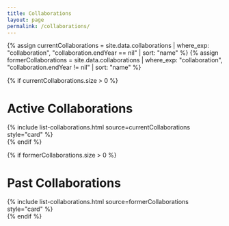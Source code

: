 ```yaml
---
title: Collaborations
layout: page
permalink: /collaborations/
---
```


{% assign currentCollaborations = site.data.collaborations | where_exp: "collaboration", "collaboration.endYear == nil" | sort: "name" %}
{% assign formerCollaborations = site.data.collaborations | where_exp: "collaboration", "collaboration.endYear != nil" | sort: "name" %}

{% if currentCollaborations.size > 0 %}
  <h1>Active Collaborations</h1>
  <div>
    {% include list-collaborations.html source=currentCollaborations style="card" %}
  </div>
{% endif %}

{% if formerCollaborations.size > 0 %}
  <h1>Past Collaborations</h1>
  <div>
    {% include list-collaborations.html source=formerCollaborations style="card" %}
  </div>
{% endif %}